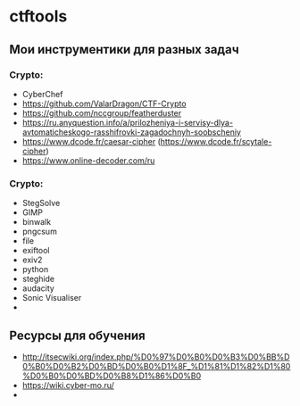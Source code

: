 # ctftools

## Мои инструментики для разных задач

### Crypto:

* CyberChef
* https://github.com/ValarDragon/CTF-Crypto
* https://github.com/nccgroup/featherduster
* https://ru.anyquestion.info/a/prilozheniya-i-servisy-dlya-avtomaticheskogo-rasshifrovki-zagadochnyh-soobscheniy
* https://www.dcode.fr/caesar-cipher (https://www.dcode.fr/scytale-cipher)
* https://www.online-decoder.com/ru

### Crypto:

* StegSolve
* GIMP
* binwalk
* pngcsum
* file
* exiftool
* exiv2
* python
* steghide
* audacity
* Sonic Visualiser
*

## Ресурсы для обучения

* http://itsecwiki.org/index.php/%D0%97%D0%B0%D0%B3%D0%BB%D0%B0%D0%B2%D0%BD%D0%B0%D1%8F_%D1%81%D1%82%D1%80%D0%B0%D0%BD%D0%B8%D1%86%D0%B0
* https://wiki.cyber-mo.ru/
*
